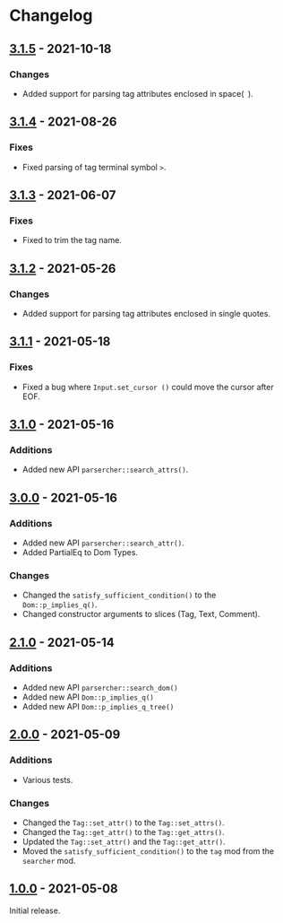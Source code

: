 # Changelog

## [3.1.5] - 2021-10-18

### Changes

- Added support for parsing tag attributes enclosed in space(` `).


## [3.1.4] - 2021-08-26

### Fixes

- Fixed parsing of tag terminal symbol `>`.


## [3.1.3] - 2021-06-07

### Fixes

- Fixed to trim the tag name.


## [3.1.2] - 2021-05-26

### Changes

- Added support for parsing tag attributes enclosed in single quotes.


## [3.1.1] - 2021-05-18

### Fixes
- Fixed a bug where `Input.set_cursor ()` could move the cursor after EOF.


## [3.1.0] - 2021-05-16

### Additions

- Added new API `parsercher::search_attrs()`.


## [3.0.0] - 2021-05-16

### Additions

- Added new API `parsercher::search_attr()`.
- Added PartialEq to Dom Types.

### Changes

- Changed the `satisfy_sufficient_condition()` to the `Dom::p_implies_q()`.
- Changed constructor arguments to slices (Tag, Text, Comment).


## [2.1.0] - 2021-05-14

### Additions

- Added new API `parsercher::search_dom()`
- Added new API `Dom::p_implies_q()`
- Added new API `Dom::p_implies_q_tree()`


## [2.0.0] - 2021-05-09

### Additions

- Various tests.

### Changes

- Changed the `Tag::set_attr()` to the `Tag::set_attrs()`.
- Changed the `Tag::get_attr()` to the `Tag::get_attrs()`.
- Updated the `Tag::set_attr()` and the `Tag::get_attr()`.
- Moved the `satisfy_sufficient_condition()` to the `tag` mod from the `searcher` mod.


## [1.0.0] - 2021-05-08
Initial release.

[3.1.5]: https://github.com/kkmtyyz/parsercher/compare/v3.1.4...v3.1.5
[3.1.4]: https://github.com/kkmtyyz/parsercher/compare/v3.1.3...v3.1.4
[3.1.3]: https://github.com/kkmtyyz/parsercher/compare/v3.1.2...v3.1.3
[3.1.2]: https://github.com/kkmtyyz/parsercher/compare/v3.1.1...v3.1.2
[3.1.1]: https://github.com/kkmtyyz/parsercher/compare/v3.1.0...v3.1.1
[3.1.0]: https://github.com/kkmtyyz/parsercher/compare/v3.0.0...v3.1.0
[3.0.0]: https://github.com/kkmtyyz/parsercher/compare/v2.1.0...v3.0.0
[2.1.0]: https://github.com/kkmtyyz/parsercher/compare/v2.0.0...v2.1.0
[2.0.0]: https://github.com/kkmtyyz/parsercher/compare/v1.0.0...v2.0.0
[1.0.0]: https://github.com/kkmtyyz/parsercher/compare/v1.0.0
